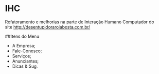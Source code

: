 ﻿# IHC
Refatoramento e melhorias na parte de Interação Humano Computador do site http://desentupidorarolabosta.com.br/


##Itens do Menu
- A Empresa;
- Fale-Conosco;
- Serviços;
- Anunciantes;
- Dicas & Sug.
	
